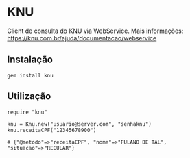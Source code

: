 KNU
=============

Client de consulta do KNU via WebService. Mais informações: https://knu.com.br/ajuda/documentacao/webservice

Instalação
------------

    gem install knu

Utilização
----------

    require "knu"

    knu = Knu.new("usuario@server.com", "senhaknu")
    knu.receitaCPF("12345678900")

    # {"@metodo"=>"receitaCPF", "nome"=>"FULANO DE TAL", "situacao"=>"REGULAR"}
